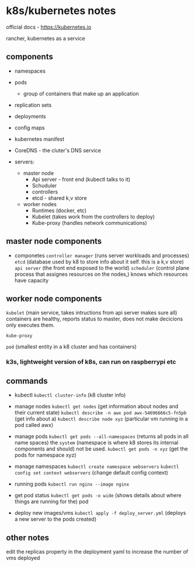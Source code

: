 # k8s/kubernetes notes

official docs - https://kubernetes.io

rancher, kubernetes as a service

## components

- namespaces
- pods
  - group of containers that make up an application
- replication sets
- deployments
- config maps
- kubernetes manifest
- CoreDNS - the cluter's DNS service

- servers:
  - master node
    - Api server - front end (kubectl talks to it)
    - Schuduler
    - controllers
    - etcd - shared k,v store
  - worker nodes
    - Runtimes (docker, etc)
    - Kubelet (takes work from the controllers to deploy)
    - Kube-proxy (handles network communications)

## master node components

- componetes
  `controller manager` (runs server workloads and processes)
  `etcd` (database used by k8 to store info about it self. this is a k,v store)
  `api server` (the front end exposed to the world)
  `scheduler` (control plane process that assignes resources on the nodes,)
  knows which resources have capacity

## worker node components

`kubelet` (main service, takes intructions from api server makes sure all)
containers are healthy, reports status to master, does not make decicions only
executes them.

`kube-proxy`

`pod` (smallest entity in a k8 cluster and has containers)

### k3s, lightweight version of k8s, can run on raspberrypi etc

## commands

- kubectl
  `kubectl cluster-info` (k8 cluster info)

- manage nodes
  `kubectl get nodes` (get information about nodes and their current state)
  `kubectl describe -n awx pod awx-54696666c5-fn5pb` (get info about a)
  `kubectl describe node xyz` (particular vm running in a pod called awx)

- manage pods
  `kubectl get pods --all-namespaces` (returns all pods in all name spaces)
  the `system` (namespace is where k8 stores its internal components and should)
  not be used.
  `kubectl get pods -n xyz` (get the pods for namespace xyz)

- manage namespaces
  `kubectl create namespace webservers`
  `kubectl config set context webservers` (change default config context)

- running pods
  `kubectl run nginx --image nginx`

- get pod status
  `kubectl get pods -o wide` (shows details about where things are running for the)
  pod

- deploy new images/vms
  `kubectl apply -f deploy_server.yml` (deploys a new server to the pods created)

## other notes

edit the replicas property in the deployment yaml to increase the number of vms
deployed
